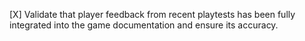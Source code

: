 [X] Validate that player feedback from recent playtests has been fully integrated into the game documentation and ensure its accuracy.